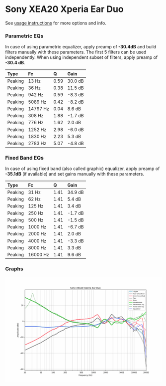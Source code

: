 # Sony XEA20 Xperia Ear Duo
See [usage instructions](https://github.com/jaakkopasanen/AutoEq#usage) for more options and info.

### Parametric EQs
In case of using parametric equalizer, apply preamp of **-30.4dB** and build filters manually
with these parameters. The first 5 filters can be used independently.
When using independent subset of filters, apply preamp of **-30.4 dB**.

| Type    | Fc       |    Q | Gain    |
|:--------|:---------|:-----|:--------|
| Peaking | 13 Hz    | 0.59 | 30.0 dB |
| Peaking | 36 Hz    | 0.38 | 11.5 dB |
| Peaking | 942 Hz   | 0.59 | -8.3 dB |
| Peaking | 5089 Hz  | 0.42 | -8.2 dB |
| Peaking | 14797 Hz | 0.04 | 8.6 dB  |
| Peaking | 308 Hz   | 1.88 | -1.7 dB |
| Peaking | 776 Hz   | 1.62 | 2.0 dB  |
| Peaking | 1252 Hz  | 2.98 | -6.0 dB |
| Peaking | 1830 Hz  | 2.23 | 5.3 dB  |
| Peaking | 2783 Hz  | 5.07 | -4.8 dB |

### Fixed Band EQs
In case of using fixed band (also called graphic) equalizer, apply preamp of **-35.1dB**
(if available) and set gains manually with these parameters.

| Type    | Fc       |    Q | Gain    |
|:--------|:---------|:-----|:--------|
| Peaking | 31 Hz    | 1.41 | 34.9 dB |
| Peaking | 62 Hz    | 1.41 | 5.4 dB  |
| Peaking | 125 Hz   | 1.41 | 3.4 dB  |
| Peaking | 250 Hz   | 1.41 | -1.7 dB |
| Peaking | 500 Hz   | 1.41 | -1.5 dB |
| Peaking | 1000 Hz  | 1.41 | -6.7 dB |
| Peaking | 2000 Hz  | 1.41 | 2.0 dB  |
| Peaking | 4000 Hz  | 1.41 | -3.3 dB |
| Peaking | 8000 Hz  | 1.41 | 3.3 dB  |
| Peaking | 16000 Hz | 1.41 | 9.6 dB  |

### Graphs
![](./Sony%20XEA20%20Xperia%20Ear%20Duo.png)